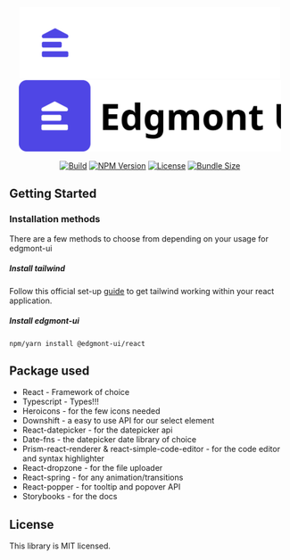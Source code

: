 <p align="center">
  <img src="/public/logo-dark.svg#gh-dark-mode-only" height="128"/>
  <img src="/public/logo-light.svg#gh-light-mode-only" height="128"/>
</p>
<div align="center">

[![Build][build-image]][build-url] [![NPM Version][version-image]][version-url] [![License][license-image]][license-url] [![Bundle Size][size-image]][size-url]

[build-image]: https://img.shields.io/github/actions/workflow/status/joshbatley/edgmont-ui/publish-npm.yml
[build-url]: https://github.com/joshbatley/edgmont-ui/actions
[version-image]: https://img.shields.io/npm/v/@edgmont-ui/react
[version-url]: https://www.npmjs.com/package/@edgmont-ui/react
[license-image]: https://img.shields.io/github/license/joshbatley/@edgmont-ui/react
[license-url]: https://github.com/joshbatley/edgmont-ui/blob/main/LICENSE
[size-image]: https://img.shields.io/bundlephobia/min/%40edgmont-ui%2Freact%40latest
[size-url]: https://bundlephobia.com/package/@edgmont-ui/react

</div>

## Getting Started

### Installation methods

There are a few methods to choose from depending on your usage for edgmont-ui

##### Install tailwind

Follow this official set-up [guide](https://tailwindcss.com/docs/guides/create-react-app) to get tailwind working within your react application.

##### Install edgmont-ui

```
npm/yarn install @edgmont-ui/react
```

## Package used

- React - Framework of choice
- Typescript - Types!!!
- Heroicons - for the few icons needed
- Downshift - a easy to use API for our select element
- React-datepicker - for the datepicker api
- Date-fns - the datepicker date library of choice
- Prism-react-renderer & react-simple-code-editor - for the code editor and syntax highlighter
- React-dropzone - for the file uploader
- React-spring - for any animation/transitions
- React-popper - for tooltip and popover API
- Storybooks - for the docs

## License

This library is MIT licensed.
